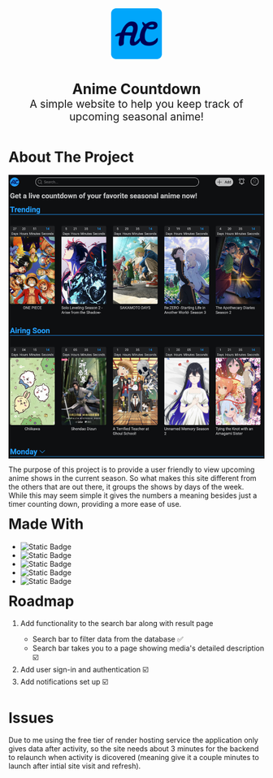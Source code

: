 <div align="center" style="margin-bottom: 30px"><img style="height: 100px; align-self:" src="./animeCountdownApp/public/locon.png"></div>
<h1 style="border-bottom: 0; text-align:center; margin-bottom: -30px;">Anime Countdown</h1>
<h2 style="border-bottom: 0; text-align:center; font-weight:normal; margin-bottom: 50px;">A simple website to help you keep track of upcoming seasonal anime!</h2>
<h1>About The Project</h1>
<img src="./animeCountdownApp/public/appHome.png"/>
<p style="margin-top: 10px;">The purpose of this project is to provide a user friendly to view upcoming anime shows in the current season. So what makes this site different from the others that are out there, it groups the shows by days of the week. While this may seem simple it gives the numbers a meaning besides just a timer counting down, providing a more ease of use.</p>
<h1 style="margin-top: 10px;">Made With</h1>
<ul>
    <li><img alt="Static Badge" src="https://img.shields.io/badge/Angular-000000?logo=angular"></li>
    <li><img alt="Static Badge" src="https://img.shields.io/badge/Spring_Boot-000000?logo=springboot">
    </li>
    <li><img alt="Static Badge" src="https://img.shields.io/badge/TypeScript-000000?logo=typescript">
    </li>
    <li><img alt="Static Badge" src="https://img.shields.io/badge/Render-000000?logo=render">
    </li>
    <li><img alt="Static Badge" src="https://img.shields.io/badge/Vercel-000000?logo=vercel">
    </li>
</ul>
<h1 style="margin-top: 10px;">Roadmap</h1>
<ol>
    <li>Add functionality to the search bar along with result page</li>
    <ul>
        <li>Search bar to filter data from the database ✅</li>
        <li>Search bar takes you to a page showing media's detailed description ☑️</li>
    </ul>
    <li>Add user sign-in and authentication ☑️</li>
    <li>Add notifications set up ☑️</li>
</ol>
<h1>Issues</h1>
<p>Due to me using the free tier of render hosting service the application only gives data after activity, so the site needs about 3 minutes for the backend to relaunch when activity is dicovered (meaning give it a couple minutes to launch after intial site visit and refresh).</p>
